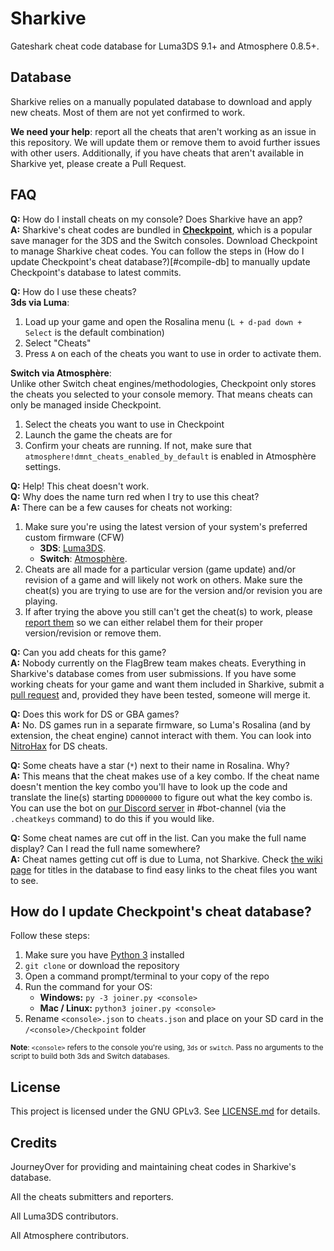 # Sharkive

Gateshark cheat code database for Luma3DS 9.1+ and Atmosphere 0.8.5+.

## Database

Sharkive relies on a manually populated database to download and apply new cheats. Most of them are not yet confirmed to work.

**We need your help**: report all the cheats that aren't working as an issue in this repository. We will update them or remove them to avoid further issues with other users. Additionally, if you have cheats that aren't available in Sharkive yet, please create a Pull Request.

## FAQ
**Q:** How do I install cheats on my console? Does Sharkive have an app?<br>
**A:** Sharkive's cheat codes are bundled in [**Checkpoint**](https://github.com/FlagBrew/Checkpoint), which is a popular save manager for the 3DS and the Switch consoles. Download Checkpoint to manage Sharkive cheat codes. You can follow the steps in (How do I update Checkpoint's cheat database?)[#compile-db] to manually update Checkpoint's database to latest commits.

**Q:** How do I use these cheats?<br>
**3ds via Luma**:
1. Load up your game and open the Rosalina menu (`L + d-pad down + Select` is the default combination)
2. Select "Cheats"
3. Press `A` on each of the cheats you want to use in order to activate them.

**Switch via Atmosphère**:<br>
Unlike other Switch cheat engines/methodologies, Checkpoint only stores the cheats you selected to your console memory. That means cheats can only be managed inside Checkpoint.
1. Select the cheats you want to use in Checkpoint
2. Launch the game the cheats are for
3. Confirm your cheats are running. If not, make sure that `atmosphere!dmnt_cheats_enabled_by_default` is enabled in Atmosphère settings.

**Q:** Help! This cheat doesn't work.<br>
**Q:** Why does the name turn red when I try to use this cheat?<br>
**A:** There can be a few causes for cheats not working:<br>
1. Make sure you're using the latest version of your system's preferred custom firmware (CFW)
    - **3DS**: [Luma3DS](https://github.com/AuroraWright/Luma3DS/releases/latest).
    - **Switch**: [Atmosphère](https://github.com/Atmosphere-NX/Atmosphere/releases/latest).
2. Cheats are all made for a particular version (game update) and/or revision of a game and will likely not work on others. Make sure the cheat(s) you are trying to use are for the version and/or revision you are playing.
3. If after trying the above you still can't get the cheat(s) to work, please [report them](https://github.com/FlagBrew/Sharkive/issues/new) so we can either relabel them for their proper version/revision or remove them.

**Q:** Can you add cheats for this game?<br>
**A:** Nobody currently on the FlagBrew team makes cheats. Everything in Sharkive's database comes from user submissions. If you have some working cheats for your game and want them included in Sharkive, submit a [pull request](https://github.com/FlagBrew/Sharkive/pulls) and, provided they have been tested, someone will merge it.

**Q:** Does this work for DS or GBA games?<br>
**A:** No. DS games run in a separate firmware, so Luma's Rosalina (and by extension, the cheat engine) cannot interact with them. You can look into [NitroHax](https://github.com/chishm/nitrohax) for DS cheats.

**Q:** Some cheats have a star (`*`) next to their name in Rosalina. Why?<br>
**A:** This means that the cheat makes use of a key combo. If the cheat name doesn't mention the key combo you'll have to look up the code and translate the line(s) starting `DD000000` to figure out what the key combo is. You can use the bot on [our Discord server](https://discord.gg/bGKEyfY) in #bot-channel (via the `.cheatkeys` command) to do this if you would like.

**Q:** Some cheat names are cut off in the list. Can you make the full name display? Can I read the full name somewhere?<br>
**A:** Cheat names getting cut off is due to Luma, not Sharkive. Check [the wiki page](https://github.com/FlagBrew/Sharkive/wiki/3DS-games-in-the-database) for titles in the database to find easy links to the cheat files you want to see.


## <a name="compile-db"></a>How do I update Checkpoint's cheat database?
Follow these steps:<br>
1. Make sure you have [Python 3](https://www.python.org/downloads/) installed
2. `git clone` or download the repository
3. Open a command prompt/terminal to your copy of the repo
4. Run the command for your OS:
    - **Windows:** `py -3 joiner.py <console>`
    - **Mac / Linux:** `python3 joiner.py <console>`
5. Rename `<console>.json` to `cheats.json` and place on your SD card in the `/<console>/Checkpoint` folder<br>

<sub>**Note**: `<console>` refers to the console you're using, `3ds` or `switch`. Pass no arguments to the script to build both 3ds and Switch databases.</sub><br>

## License

This project is licensed under the GNU GPLv3. See [LICENSE.md](https://github.com/FlagBrew/Sharkive/blob/master/LICENSE) for details.

## Credits

JourneyOver for providing and maintaining cheat codes in Sharkive's database.

All the cheats submitters and reporters.

All Luma3DS contributors.

All Atmosphere contributors.